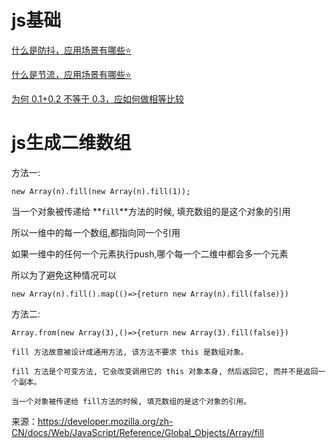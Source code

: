 # js基础

[什么是防抖，应用场景有哪些⭐️](debounce.md)

[什么是节流，应用场景有哪些⭐️](throttle.md)

[为何 0.1+0.2 不等于 0.3，应如何做相等比较](01.md)

# js生成二维数组

方法一:

`new Array(n).fill(new Array(n).fill(1));`

当一个对象被传递给 **`fill`**方法的时候, 填充数组的是这个对象的引用

所以一维中的每一个数组,都指向同一个引用

如果一维中的任何一个元素执行push,哪个每一个二维中都会多一个元素

 

所以为了避免这种情况可以

`new Array(n).fill().map(()=>{return new Array(n).fill(false)})`

 

方法二:

`Array.from(new Array(3),()=>{return new Array(3).fill(false)})`

```
fill 方法故意被设计成通用方法, 该方法不要求 this 是数组对象。

fill 方法是个可变方法, 它会改变调用它的 this 对象本身, 然后返回它, 而并不是返回一个副本。

当一个对象被传递给 fill方法的时候, 填充数组的是这个对象的引用。
```

来源：https://developer.mozilla.org/zh-CN/docs/Web/JavaScript/Reference/Global_Objects/Array/fill
